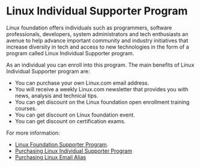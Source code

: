 # Linux Individual Supporter Program

Linux foundation offers individuals such as programmers, software professionals,  developers, system  administrators and tech enthusiasts an avenue to help advance important community and industry initiatives that increase diversity in tech and access to new technologies in the form of a program called Linux Individual Supporter program. 

As an individual you can enroll into this program. The main benefits of Linux Individual Supporter program are:

* You can purchase your own Linux.com email address.
* You will receive a weekly Linux.com newsletter that provides you with news, analysis and technical tips.
* You can get discount on the Linux foundation open enrollment training courses. 
* You can get discount on Linux foundation event. 
* You can get discount on certification exams. 

For more information:

*  [Linux Foundation Supporter Program](https://www.linuxfoundation.org/about/individual-supporters/). 
* [Purchasing Linux Individual Supporter Program](purchasing-linux-individual-supporter-program.md)
* [Purchasing Linux Email Alias](purchasing-linux-email-alias-for-lifetime.md)

 



